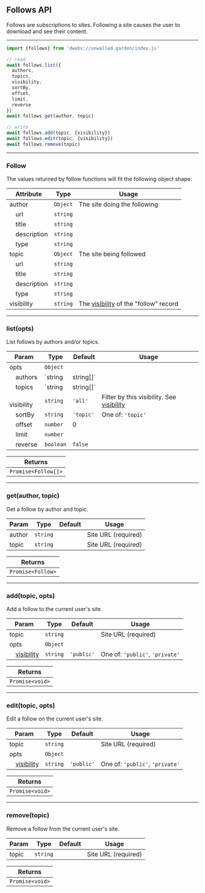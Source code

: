 ## Follows API

Follows are subscriptions to sites. Following a site causes the user to download and see their content.

---

```js
import {follows} from 'dwebx://unwalled.garden/index.js'

// read
await follows.list({
  authors,
  topics,
  visibility,
  sortBy,
  offset,
  limit,
  reverse
})
await follows.get(author, topic)

// write
await follows.add(topic, {visibility})
await follows.edit(topic, {visibility})
await follows.remove(topic)
```

---

### Follow

The values returned by follow functions will fit the following object shape:

|Attribute|Type|Usage|
|-|-|-|
|author|`Object`|The site doing the following|
|&emsp;url|`string`||
|&emsp;title|`string`||
|&emsp;description|`string`||
|&emsp;type|`string`||
|topic|`Object`|The site being followed|
|&emsp;url|`string`||
|&emsp;title|`string`||
|&emsp;description|`string`||
|&emsp;type|`string`||
|visibility|`string`|The [visibility](/docs/common-fields#visibility) of the "follow" record|

---

### list(opts)

List follows by authors and/or topics.

|Param|Type|Default|Usage|
|-|-|-|-|
|opts|`Object`|||
|&emsp;authors|`string|string[]`||Filter by author URLs|
|&emsp;topics|`string|string[]`||Filter by topic URLs|
|&emsp;visibility|`string`|`'all'`|Filter by this visibility. See [visibility](/docs/common-fields#visibility)|
|&emsp;sortBy|`string`|`'topic'`|One of: `'topic'`|
|&emsp;offset|`number`|0||
|&emsp;limit|`number`|||
|&emsp;reverse|`boolean`|`false`||

|Returns|
|-|
|`Promise<Follow[]>`|

---

### get(author, topic)

Get a follow by author and topic.

|Param|Type|Default|Usage|
|-|-|-|-|
|author|`string`||Site URL (required)|
|topic|`string`||Site URL (required)|

|Returns|
|-|
|`Promise<Follow>`|

---

### add(topic, opts)

Add a follow to the current user's site.

|Param|Type|Default|Usage|
|-|-|-|-|
|topic|`string`||Site URL (required)|
|opts|`Object`|||
|&emsp;[visibility](/docs/common-fields#visibility)|`string`|`'public'`|One of: `'public'`, `'private'`|

|Returns|
|-|
|`Promise<void>`|

---

### edit(topic, opts)

Edit a follow on the current user's site.

|Param|Type|Default|Usage|
|-|-|-|-|
|topic|`string`||Site URL (required)|
|opts|`Object`|||
|&emsp;[visibility](/docs/common-fields#visibility)|`string`|`'public'`|One of: `'public'`, `'private'`|

|Returns|
|-|
|`Promise<void>`|

---

### remove(topic)

Remove a follow from the current user's site.

|Param|Type|Default|Usage|
|-|-|-|-|
|topic|`string`||Site URL (required)|

|Returns|
|-|
|`Promise<void>`|